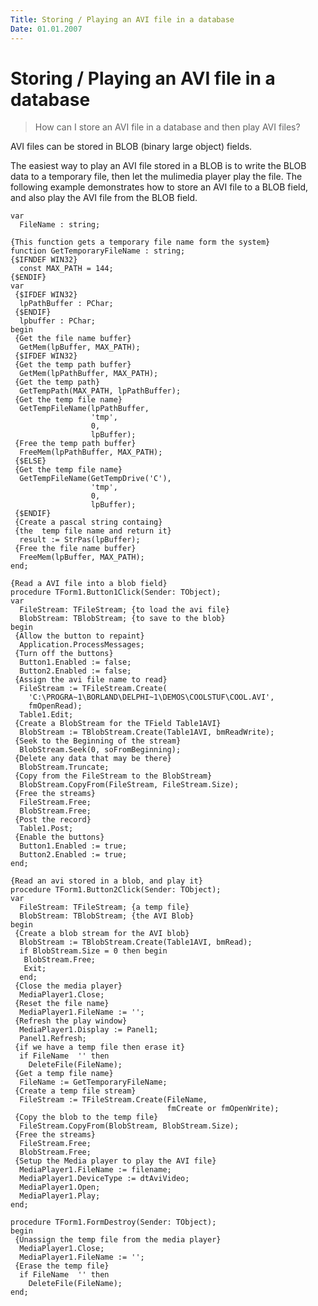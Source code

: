 ```yaml
---
Title: Storing / Playing an AVI file in a database
Date: 01.01.2007
---
```



Storing / Playing an AVI file in a database
===========================================

> How can I store an AVI file in a database and then play AVI files?

AVI files can be stored in BLOB (binary large object) fields.

The easiest way to play an AVI file stored in a BLOB is to write
the BLOB data to a temporary file, then let the mulimedia player
play the file. The following example demonstrates how to store
an AVI file to a BLOB field, and also play the AVI file from the
BLOB field.

    var
      FileName : string;
     
    {This function gets a temporary file name form the system}
    function GetTemporaryFileName : string;
    {$IFNDEF WIN32}
      const MAX_PATH = 144;
    {$ENDIF}
    var
     {$IFDEF WIN32}
      lpPathBuffer : PChar;
     {$ENDIF}
      lpbuffer : PChar;
    begin
     {Get the file name buffer}
      GetMem(lpBuffer, MAX_PATH);
     {$IFDEF WIN32}
     {Get the temp path buffer}
      GetMem(lpPathBuffer, MAX_PATH);
     {Get the temp path}
      GetTempPath(MAX_PATH, lpPathBuffer);
     {Get the temp file name}
      GetTempFileName(lpPathBuffer,
                      'tmp',
                      0,
                      lpBuffer);
     {Free the temp path buffer}
      FreeMem(lpPathBuffer, MAX_PATH);
     {$ELSE}
     {Get the temp file name}
      GetTempFileName(GetTempDrive('C'),
                      'tmp',
                      0,
                      lpBuffer);
     {$ENDIF}
     {Create a pascal string containg}
     {the  temp file name and return it}
      result := StrPas(lpBuffer);
     {Free the file name buffer}
      FreeMem(lpBuffer, MAX_PATH);
    end;
     
    {Read a AVI file into a blob field}
    procedure TForm1.Button1Click(Sender: TObject);
    var
      FileStream: TFileStream; {to load the avi file}
      BlobStream: TBlobStream; {to save to the blob}
    begin
     {Allow the button to repaint}
      Application.ProcessMessages;
     {Turn off the buttons}
      Button1.Enabled := false;
      Button2.Enabled := false;
     {Assign the avi file name to read}
      FileStream := TFileStream.Create(
        'C:\PROGRA~1\BORLAND\DELPHI~1\DEMOS\COOLSTUF\COOL.AVI',
        fmOpenRead);
      Table1.Edit;
     {Create a BlobStream for the TField Table1AVI}
      BlobStream := TBlobStream.Create(Table1AVI, bmReadWrite);
     {Seek to the Beginning of the stream}
      BlobStream.Seek(0, soFromBeginning);
     {Delete any data that may be there}
      BlobStream.Truncate;
     {Copy from the FileStream to the BlobStream}
      BlobStream.CopyFrom(FileStream, FileStream.Size);
     {Free the streams}
      FileStream.Free;
      BlobStream.Free;
     {Post the record}
      Table1.Post;
     {Enable the buttons}
      Button1.Enabled := true;
      Button2.Enabled := true;
    end;
     
    {Read an avi stored in a blob, and play it}
    procedure TForm1.Button2Click(Sender: TObject);
    var
      FileStream: TFileStream; {a temp file}
      BlobStream: TBlobStream; {the AVI Blob}
    begin
     {Create a blob stream for the AVI blob}
      BlobStream := TBlobStream.Create(Table1AVI, bmRead);
      if BlobStream.Size = 0 then begin
       BlobStream.Free;
       Exit;
      end;
     {Close the media player}
      MediaPlayer1.Close;
     {Reset the file name}
      MediaPlayer1.FileName := '';
     {Refresh the play window}
      MediaPlayer1.Display := Panel1;
      Panel1.Refresh;
     {if we have a temp file then erase it}
      if FileName  '' then
        DeleteFile(FileName);
     {Get a temp file name}
      FileName := GetTemporaryFileName;
     {Create a temp file stream}
      FileStream := TFileStream.Create(FileName,
                                       fmCreate or fmOpenWrite);
     {Copy the blob to the temp file}
      FileStream.CopyFrom(BlobStream, BlobStream.Size);
     {Free the streams}
      FileStream.Free;
      BlobStream.Free;
     {Setup the Media player to play the AVI file}
      MediaPlayer1.FileName := filename;
      MediaPlayer1.DeviceType := dtAviVideo;
      MediaPlayer1.Open;
      MediaPlayer1.Play;
    end;
     
    procedure TForm1.FormDestroy(Sender: TObject);
    begin
     {Unassign the temp file from the media player}
      MediaPlayer1.Close;
      MediaPlayer1.FileName := '';
     {Erase the temp file}
      if FileName  '' then
        DeleteFile(FileName);
    end;
